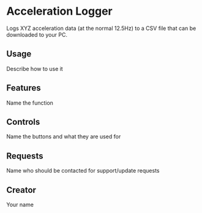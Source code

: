 # Acceleration Logger

Logs XYZ acceleration data (at the normal 12.5Hz) to a CSV file that can be downloaded to your PC.



## Usage

Describe how to use it

## Features

Name the function

## Controls

Name the buttons and what they are used for

## Requests

Name who should be contacted for support/update requests

## Creator

Your name
